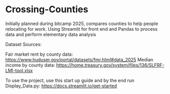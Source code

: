 # Crossing-Counties
Initially planned during bitcamp 2025, compares counties to help people relocating for work.
Using Streamlit for front end and Pandas to process data and perform elementary data analysis

Dataset Sources: 

Fair market rent by county data: https://www.huduser.gov/portal/datasets/fmr.html#data_2025
Median income by county data: https://home.treasury.gov/system/files/136/SLFRF-LMI-tool.xlsx

To use the project, use this start up guide and by the end run Display_Data.py: https://docs.streamlit.io/get-started
